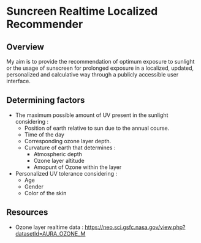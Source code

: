 # Suncreen Realtime Localized Recommender
## Overview
My aim is to provide the recommendation of optimum exposure to sunlight or the usage of sunscreen for prolonged exposure in a localized, updated, personalized and calculative way through a publicly accessible user interface.
## Determining factors
* The maximum possible amount of UV present in the sunlight considering :
    * Position of earth relative to sun due to the annual course.
    * Time of the day
    * Corresponding ozone layer depth.
    * Curvature of earth that determines :
        * Atmospheric depth
        * Ozone layer altitude
        * Amopunt of Ozone within the layer
* Personalized UV tolerance considering :
    * Age 
    * Gender
    * Color of the skin 
## Resources
* Ozone layer realtime data : https://neo.sci.gsfc.nasa.gov/view.php?datasetId=AURA_OZONE_M

